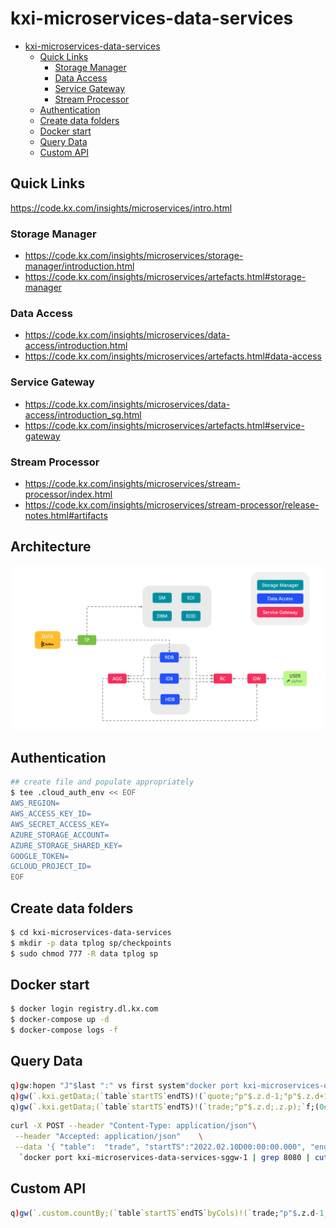 # kxi-microservices-data-services
- [kxi-microservices-data-services](#kxi-microservices-data-services)
  - [Quick Links](#quick-links)
    - [Storage Manager](#storage-manager)
    - [Data Access](#data-access)
    - [Service Gateway](#service-gateway)
    - [Stream Processor](#stream-processor)
  - [Authentication](#authentication)
  - [Create data folders](#create-data-folders)
  - [Docker start](#docker-start)
  - [Query Data](#query-data)
  - [Custom API](#custom-api)

## Quick Links

<https://code.kx.com/insights/microservices/intro.html>

### Storage Manager

* <https://code.kx.com/insights/microservices/storage-manager/introduction.html>
* <https://code.kx.com/insights/microservices/artefacts.html#storage-manager>

### Data Access

* <https://code.kx.com/insights/microservices/data-access/introduction.html>
* <https://code.kx.com/insights/microservices/artefacts.html#data-access>

### Service Gateway

* <https://code.kx.com/insights/microservices/data-access/introduction_sg.html>
* <https://code.kx.com/insights/microservices/artefacts.html#service-gateway>

### Stream Processor

* <https://code.kx.com/insights/microservices/stream-processor/index.html>
* <https://code.kx.com/insights/microservices/stream-processor/release-notes.html#artifacts>

## Architecture
![Architecture](img/arch_diagram.png)

## Authentication
```bash
## create file and populate appropriately
$ tee .cloud_auth_env << EOF
AWS_REGION=
AWS_ACCESS_KEY_ID=
AWS_SECRET_ACCESS_KEY=
AZURE_STORAGE_ACCOUNT=
AZURE_STORAGE_SHARED_KEY=
GOOGLE_TOKEN=
GCLOUD_PROJECT_ID=
EOF
```

## Create data folders 
```bash
$ cd kxi-microservices-data-services
$ mkdir -p data tplog sp/checkpoints
$ sudo chmod 777 -R data tplog sp
```

## Docker start
```bash
$ docker login registry.dl.kx.com
$ docker-compose up -d
$ docker-compose logs -f 
```


## Query Data
```q
q)gw:hopen "J"$last ":" vs first system"docker port kxi-microservices-data-services-sggw-1"
q)gw(`.kxi.getData;(`table`startTS`endTS)!(`quote;"p"$.z.d-1;"p"$.z.d+1);`f;(0#`)!())
q)gw(`.kxi.getData;(`table`startTS`endTS)!(`trade;"p"$.z.d;.z.p);`f;(0#`)!())
```
```bash
curl -X POST --header "Content-Type: application/json"\
 --header "Accepted: application/json"    \
 --data '{ "table":  "trade", "startTS":"2022.02.10D00:00:00.000", "endTS":"2023.02.12D00:00:00.000"}'\
  `docker port kxi-microservices-data-services-sggw-1 | grep 8080 | cut -f3 -d " "`"/kxi/getData"
```

## Custom API
```q
q)gw(`.custom.countBy;(`table`startTS`endTS`byCols)!(`trade;"p"$.z.d-1;"p"$.z.d+1;`size);`f;(0#`)!())
```